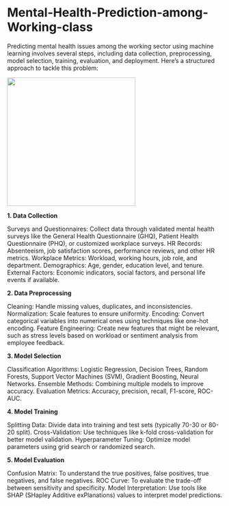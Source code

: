 # Mental-Health-Prediction-among-Working-class
Predicting mental health issues among the working sector using machine learning involves several steps, including data collection, preprocessing, model selection, training, evaluation, and deployment. Here’s a structured approach to tackle this problem:

<img src  = "https://media.istockphoto.com/id/1363774646/vector/mental-health.jpg?s=612x612&w=0&k=20&c=tez61I2L6Dp9WGPS2qLHJ9G-9sDRM8Uw3mJJEj1NqFE=" width = "300">


**1. Data Collection**

Surveys and Questionnaires: Collect data through validated mental health surveys like the General Health Questionnaire (GHQ), Patient Health Questionnaire (PHQ), or customized workplace surveys.
HR Records: Absenteeism, job satisfaction scores, performance reviews, and other HR metrics.
Workplace Metrics: Workload, working hours, job role, and department.
Demographics: Age, gender, education level, and tenure.
External Factors: Economic indicators, social factors, and personal life events if available.

**2. Data Preprocessing**

Cleaning: Handle missing values, duplicates, and inconsistencies.
Normalization: Scale features to ensure uniformity.
Encoding: Convert categorical variables into numerical ones using techniques like one-hot encoding.
Feature Engineering: Create new features that might be relevant, such as stress levels based on workload or sentiment analysis from employee feedback.

**3. Model Selection**

Classification Algorithms: Logistic Regression, Decision Trees, Random Forests, Support Vector Machines (SVM), Gradient Boosting, Neural Networks.
Ensemble Methods: Combining multiple models to improve accuracy.
Evaluation Metrics: Accuracy, precision, recall, F1-score, ROC-AUC.

**4. Model Training**

Splitting Data: Divide data into training and test sets (typically 70-30 or 80-20 split).
Cross-Validation: Use techniques like k-fold cross-validation for better model validation.
Hyperparameter Tuning: Optimize model parameters using grid search or randomized search.

**5. Model Evaluation**

Confusion Matrix: To understand the true positives, false positives, true negatives, and false negatives.
ROC Curve: To evaluate the trade-off between sensitivity and specificity.
Model Interpretation: Use tools like SHAP (SHapley Additive exPlanations) values to interpret model predictions.
